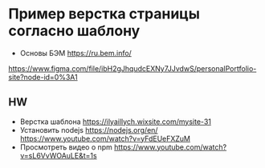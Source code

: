# Пример верстка страницы согласно шаблону
- Основы БЭМ https://ru.bem.info/

https://www.figma.com/file/ibH2gJhqudcEXNy7JJvdwS/personalPortfolio-site?node-id=0%3A1

## HW 
- Верстка шаблона https://ilyaillych.wixsite.com/mysite-31
- Установить nodejs https://nodejs.org/en/ https://www.youtube.com/watch?v=yFdEUeFXZuM
- Просмотреть видео о npm https://www.youtube.com/watch?v=sL6VvWOAuLE&t=1s